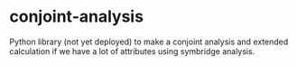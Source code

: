 # conjoint-analysis
Python library (not yet deployed) to make a conjoint analysis and extended calculation if we have a lot of attributes using symbridge analysis.

